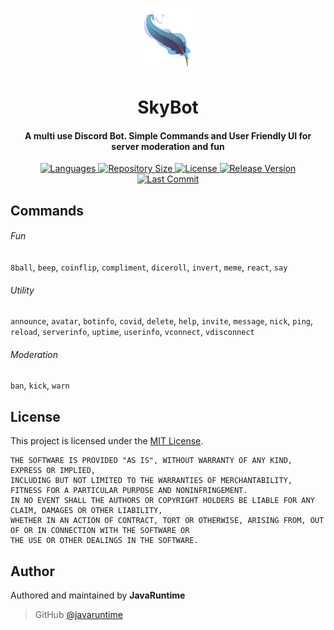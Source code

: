 <p align="center">
    <img src=".github/icon.png" width="100" height="100"/>
</p>

<h1 align="center">
    SkyBot
    <br>
</h1>

<h4 align="center">A multi use Discord Bot. Simple Commands and User Friendly UI for server moderation and fun</h4>

<p align="center">
    <a href="https://github.com/javaruntime/skybot">
        <img alt="Languages" src="https://img.shields.io/github/languages/top/javaruntime/skybot">
    </a>
    <a href="https://github.com/javaruntime/skybot">
  	    <img alt="Repository Size" src="https://img.shields.io/github/repo-size/javaruntime/skybot">
    </a>
    <a href="https://github.com/javaruntime/skybot">
        <img alt="License" src="https://img.shields.io/github/license/javaruntime/skybot">
    </a>
    <a href="https://github.com/javaruntime/skybot">
        <img alt="Release Version" src="https://img.shields.io/github/v/release/javaruntime/skybot?include_prereleases">
    </a>
    <a href="https://github.com/javaruntime/skybot">
        <img alt="Last Commit" src="https://img.shields.io/github/last-commit/javaruntime/skybot">
    </a>
</p>

## Commands
###### Fun
`8ball`, `beep`, `coinflip`, `compliment`, `diceroll`, `invert`, `meme`, `react`, `say`

###### Utility 
`announce`, `avatar`, `botinfo`, `covid`, `delete`, `help`, `invite`, `message`, `nick`, `ping`, `reload`, `serverinfo`, `uptime`, `userinfo`, `vconnect`, `vdisconnect`

###### Moderation
`ban`, `kick`, `warn`

## License
This project is licensed under the [MIT License](https://github.com/javaruntime/skybot/blob/master/LICENSE).

```
THE SOFTWARE IS PROVIDED "AS IS", WITHOUT WARRANTY OF ANY KIND, EXPRESS OR IMPLIED, 
INCLUDING BUT NOT LIMITED TO THE WARRANTIES OF MERCHANTABILITY, FITNESS FOR A PARTICULAR PURPOSE AND NONINFRINGEMENT. 
IN NO EVENT SHALL THE AUTHORS OR COPYRIGHT HOLDERS BE LIABLE FOR ANY CLAIM, DAMAGES OR OTHER LIABILITY, 
WHETHER IN AN ACTION OF CONTRACT, TORT OR OTHERWISE, ARISING FROM, OUT OF OR IN CONNECTION WITH THE SOFTWARE OR 
THE USE OR OTHER DEALINGS IN THE SOFTWARE.
```

## Author
Authored and maintained by **JavaRuntime**
> GitHub [@javaruntime](https://github.com/javaruntime)